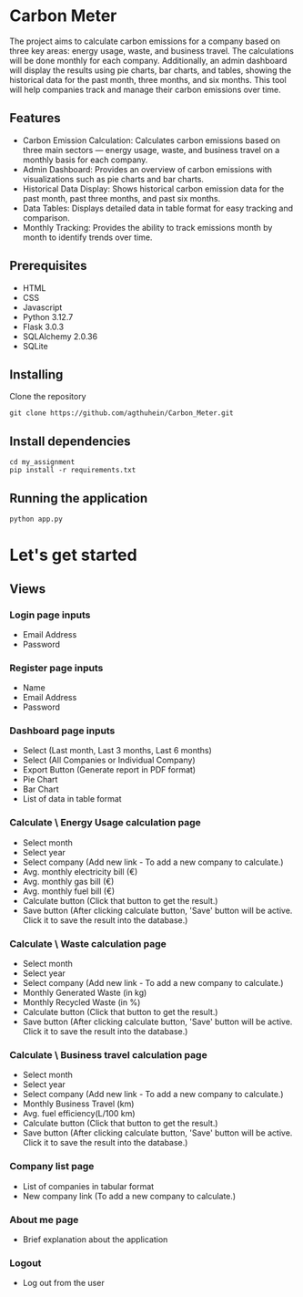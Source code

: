 # Carbon Meter

The project aims to calculate carbon emissions for a company based on three key areas: energy usage, waste, and business travel. The calculations will be done monthly for each company. Additionally, an admin dashboard will display the results using pie charts, bar charts, and tables, showing the historical data for the past month, three months, and six months. This tool will help companies track and manage their carbon emissions over time.


## Features
- Carbon Emission Calculation: Calculates carbon emissions based on three main sectors — energy usage, waste, and business travel on a monthly basis for each company.
- Admin Dashboard: Provides an overview of carbon emissions with visualizations such as pie charts and bar charts.
- Historical Data Display: Shows historical carbon emission data for the past month, past three months, and past six months.
- Data Tables: Displays detailed data in table format for easy tracking and comparison.
- Monthly Tracking: Provides the ability to track emissions month by month to identify trends over time.


## Prerequisites

- HTML
- CSS
- Javascript
- Python 3.12.7
- Flask 3.0.3
- SQLAlchemy 2.0.36
- SQLite

## Installing

Clone the repository

    git clone https://github.com/agthuhein/Carbon_Meter.git
    
## Install dependencies

    cd my_assignment
    pip install -r requirements.txt

## Running the application

    python app.py

# Let's get started
## Views
### Login page inputs

- Email Address
- Password

### Register page inputs

- Name
- Email Address
- Password

### Dashboard page inputs

- Select (Last month, Last 3 months, Last 6 months)
- Select (All Companies or Individual Company)
- Export Button (Generate report in PDF format)
- Pie Chart
- Bar Chart
- List of data in table format

### Calculate \ Energy Usage calculation page

- Select month
- Select year
- Select company (Add new link - To add a new company to calculate.)
- Avg. monthly electricity bill (€)
- Avg. monthly gas bill (€)
- Avg. monthly fuel bill (€)
- Calculate button (Click that button to get the result.)
- Save button (After clicking calculate button, 'Save' button will be active. Click it to save the result into the database.)

### Calculate \ Waste calculation page

- Select month
- Select year
- Select company (Add new link - To add a new company to calculate.)
- Monthly Generated Waste (in kg)
- Monthly Recycled Waste (in %)
- Calculate button (Click that button to get the result.)
- Save button (After clicking calculate button, 'Save' button will be active. Click it to save the result into the database.)

### Calculate \ Business travel calculation page

- Select month
- Select year
- Select company (Add new link - To add a new company to calculate.)
- Monthly Business Travel (km)
- Avg. fuel efficiency(L/100 km)
- Calculate button (Click that button to get the result.)
- Save button (After clicking calculate button, 'Save' button will be active. Click it to save the result into the database.)

### Company list page

- List of companies in tabular format
- New company link (To add a new company to calculate.)

### About me page

- Brief explanation about the application

### Logout

- Log out from the user
